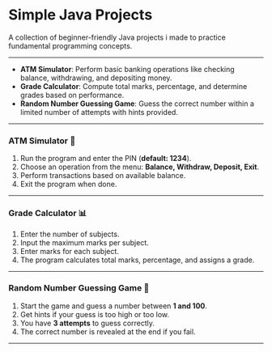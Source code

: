 # Simple Java Projects 

A collection of beginner-friendly Java projects i made to practice fundamental programming concepts.

---

- **ATM Simulator**: Perform basic banking operations like checking balance, withdrawing, and depositing money.
- **Grade Calculator**: Compute total marks, percentage, and determine grades based on performance.
- **Random Number Guessing Game**: Guess the correct number within a limited number of attempts with hints provided.

---

### **ATM Simulator 🏦**
1. Run the program and enter the PIN (**default: 1234**).
2. Choose an operation from the menu: **Balance, Withdraw, Deposit, Exit**.
3. Perform transactions based on available balance.
4. Exit the program when done.



---
### **Grade Calculator 📊**
1. Enter the number of subjects.
2. Input the maximum marks per subject.
3. Enter marks for each subject.
4. The program calculates total marks, percentage, and assigns a grade.



---
### **Random Number Guessing Game 🎲**
1. Start the game and guess a number between **1 and 100**.
2. Get hints if your guess is too high or too low.
3. You have **3 attempts** to guess correctly.
4. The correct number is revealed at the end if you fail.



---
